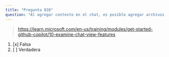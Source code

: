 ```yaml
---
title: "Pregunta 028"
question: "Al agregar contexto en el chat, es posible agregar archivos individuales, pero no carpetas enteras. Esta afirmación es:"
---
```



> https://learn.microsoft.com/en-us/training/modules/get-started-github-copilot/10-examine-chat-view-features
1. [x] Falsa
1. [ ] Verdadera

